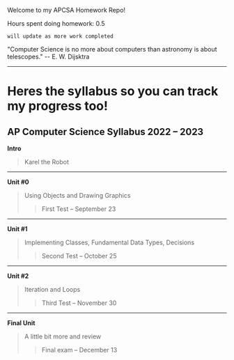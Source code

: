 Welcome to my APCSA Homework Repo!

Hours spent doing homework: 0.5

`will update as more work completed`

"Computer Science is no more about computers than astronomy is about telescopes."
-- E. W. Dijsktra

---
# Heres the syllabus so you can track my progress too!

## AP Computer Science Syllabus 2022 – 2023

**Intro**
>Karel the Robot
---
**Unit #0**
>Using Objects and Drawing Graphics
>>First Test – September 23
---
**Unit #1**
>Implementing Classes, Fundamental Data Types, Decisions
>>Second Test – October 25
---
**Unit #2**
>Iteration and Loops
>>Third Test – November 30
---
**Final Unit**
>A little bit more and review
>>Final exam – December 13